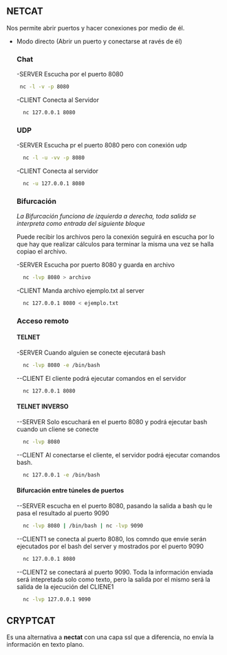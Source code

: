 
## NETCAT  
Nos permite abrir puertos y hacer conexiones por medio de él.

 - Modo directo (Abrir un puerto y conectarse at ravés de él)  
    ### Chat
    -SERVER Escucha por el puerto 8080
     ```sh
      nc -l -v -p 8080
      ```
    -CLIENT Conecta al Servidor
    ```sh
      nc 127.0.0.1 8080
    ```
    ### UDP
    -SERVER Escucha pr el puerto 8080 pero con conexión udp
    ```sh
      nc -l -u -vv -p 8080
    ```
    -CLIENT Conecta al servidor
    ```sh
      nc -u 127.0.0.1 8080
    ```
    ### Bifurcación

    *La Bifurcación funciona de izquierda a derecha, toda salida se interpreta como entrada del siguiente bloque*

    Puede recibir los archivos pero la conexión seguirá en escucha por lo que hay que realizar cálculos para terminar la misma una vez se halla copiao el archivo.  

    -SERVER Escucha por puerto 8080 y guarda en archivo
    ```sh
      nc -lvp 8080 > archivo
    ```
    -CLIENT Manda archivo ejemplo.txt al server
    ```sh
      nc 127.0.0.1 8080 < ejemplo.txt
    ```
    ### Acceso remoto
    #### TELNET

    -SERVER Cuando alguien se conecte ejecutará bash
    ```sh
      nc -lvp 8080 -e /bin/bash
    ```

    --CLIENT El cliente podrá ejecutar comandos en el servidor
    ```sh
      nc 127.0.0.1 8080
    ```
    #### TELNET INVERSO
    --SERVER Solo escuchará en el puerto 8080 y podrá ejecutar bash cuando un cliene se conecte
    ```sh
      nc -lvp 8080
    ```
    --CLIENT Al conectarse el cliente, el servidor podrá ejecutar comandos bash.
    ```sh
      nc 127.0.0.1 -e /bin/bash
    ```
    #### Bifurcación entre túneles de puertos
    --SERVER escucha en el puerto 8080, pasando la salida a bash qu le pasa el resultado al puerto 9090
    ```sh
      nc -lvp 8080 | /bin/bash | nc -lvp 9090
    ```
    --CLIENT1 se conecta al puerto 8080, los comndo que envie serán ejecutados por el bash del server y mostrados por el puerto 9090
    ```sh
      nc 127.0.0.1 8080
    ```

    --CLIENT2 se conectará al puerto 9090. Toda la información enviada será intepretada solo como texto, pero la salida por el mismo será la salida de la ejecución del CLIENE1
    ```sh
      nc -lvp 127.0.0.1 9090
    ```
## CRYPTCAT
  Es una alternativa a **nectat** con una capa ssl que a diferencia, no envía la información en texto plano.
